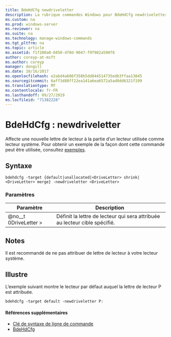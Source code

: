 ```yaml
---
title: BdeHdCfg newdriveletter
description: La rubrique commandes Windows pour BdeHdCfg newdriveletter-attribue une nouvelle lettre de lecteur à la partie d’un lecteur utilisée comme lecteur système.
ms.custom: na
ms.prod: windows-server
ms.reviewer: na
ms.suite: na
ms.technology: manage-windows-commands
ms.tgt_pltfrm: na
ms.topic: article
ms.assetid: f1f200a0-6850-4f0d-9047-f9f982a590f8
author: coreyp-at-msft
ms.author: coreyp
manager: dongill
ms.date: 10/16/2017
ms.openlocfilehash: e2abd4a686f358b5dd844514735edb3ffaa13845
ms.sourcegitcommit: 6aff3d88ff22ea141a6ea6572a5ad8dd6321f199
ms.translationtype: MT
ms.contentlocale: fr-FR
ms.lasthandoff: 09/27/2019
ms.locfileid: "71382228"
---
```

# <a name="bdehdcfg-newdriveletter"></a>BdeHdCfg : newdriveletter



Affecte une nouvelle lettre de lecteur à la partie d’un lecteur utilisée comme lecteur système. Pour obtenir un exemple de la façon dont cette commande peut être utilisée, consultez [exemples](#BKMK_Examples).

## <a name="syntax"></a>Syntaxe

```
bdehdcfg -target {default|unallocated|<DriveLetter> shrink|<DriveLetter> merge} -newdriveletter <DriveLetter>
```

### <a name="parameters"></a>Paramètres

|Paramètre|Description|
|---------|-----------|
|@no__t 0DriveLetter >|Définit la lettre de lecteur qui sera attribuée au lecteur cible spécifié.|

## <a name="remarks"></a>Notes

Il est recommandé de ne pas attribuer de lettre de lecteur à votre lecteur système.

## <a name="BKMK_Examples"></a>Illustre

L’exemple suivant montre le lecteur par défaut auquel la lettre de lecteur P est attribuée.
```
bdehdcfg -target default -newdriveletter P:
```

#### <a name="additional-references"></a>Références supplémentaires

-   [Clé de syntaxe de ligne de commande](command-line-syntax-key.md)
-   [BdeHdCfg](bdehdcfg.md)